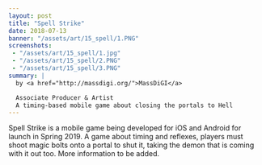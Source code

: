 ```yaml
---
layout: post
title: "Spell Strike"
date: 2018-07-13
banner: "/assets/art/15_spell/1.PNG"
screenshots:
 - "/assets/art/15_spell/1.jpg"
 - "/assets/art/15_spell/2.PNG"
 - "/assets/art/15_spell/3.PNG"
summary: |
  by <a href="http://massdigi.org/">MassDiGI</a>

  Associate Producer & Artist
  A timing-based mobile game about closing the portals to Hell
---
```


Spell Strike is a mobile game being developed for iOS and Android for launch in Spring 2019.  A game about timing and reflexes, players must shoot magic bolts onto a portal to shut it, taking the demon that is coming with it out too. More information to be added.
